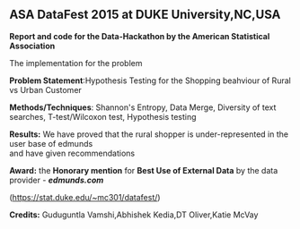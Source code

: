 ## ASA DataFest 2015 at DUKE University,NC,USA

**Report and code for the Data-Hackathon by the American Statistical Association**

The implementation for the problem 

**Problem Statement**:Hypothesis Testing for the Shopping beahviour of Rural vs Urban Customer

**Methods/Techniques**: Shannon's Entropy, Data Merge, Diversity of text searches, T-test/Wilcoxon test, Hypothesis testing

**Results:** We have proved that the rural shopper is under-represented in the user base of edmunds  
and have given recommendations

**Award:** the **Honorary mention** for **Best Use of External Data** by the data provider - ***edmunds.com***

(https://stat.duke.edu/~mc301/datafest/)

**Credits:** Guduguntla Vamshi,Abhishek Kedia,DT Oliver,Katie McVay

